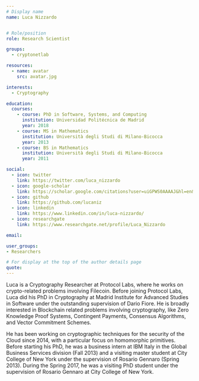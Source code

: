 ```yaml
---
# Display name
name: Luca Nizzardo


# Role/position
role: Research Scientist

groups:
  - cryptonetlab

resources:
  - name: avatar
    src: avatar.jpg

interests:
  - Cryptography

education:
  courses:
    - course: PhD in Software, Systems, and Computing
      institution: Universidad Politécnica de Madrid
      year: 2018
    - course: MS in Mathematics
      institution: Università degli Studi di Milano-Bicocca
      year: 2013
    - course: BS in Mathematics
      institution: Università degli Studi di Milano-Bicocca
      year: 2011

social:
  - icon: twitter
    link: https://twitter.com/luca_nizzardo
  - icon: google-scholar
    link: https://scholar.google.com/citations?user=uiGPWS0AAAAJ&hl=en&oi=ao
  - icon: github
    link: https://github.com/lucaniz
  - icon: linkedin
    link: https://www.linkedin.com/in/luca-nizzardo/
  - icon: researchgate
    link: https://www.researchgate.net/profile/Luca_Nizzardo

email:

user_groups:
- Researchers

# For display at the top of the author details page
quote:
---
```


Luca is a Cryptography Researcher at Protocol Labs, where he works on crypto-related problems involving Filecoin. Before joining Protocol Labs, Luca did his PhD in Cryptography at Madrid Institute for Advanced Studies in Software under the outstanding supervision of Dario Fiore. He is broadly interested in Blockchain related problems involving cryptography, like Zero Knowledge Proof Systems, Contingent Payments, Consensus Algorithms, and Vector Commitment Schemes.

He has been working on cryptographic techniques for the security of the Cloud since 2014, with a particular focus on homomorphic primitives. Before starting his PhD, he was a business intern at IBM Italy in the Global Business Services division (Fall 2013) and a visiting master student at City College of New York under the supervision of Rosario Gennaro (Spring 2013). During the Spring 2017, he was a visiting PhD student under the supervision of Rosario Gennaro at City College of New York.
